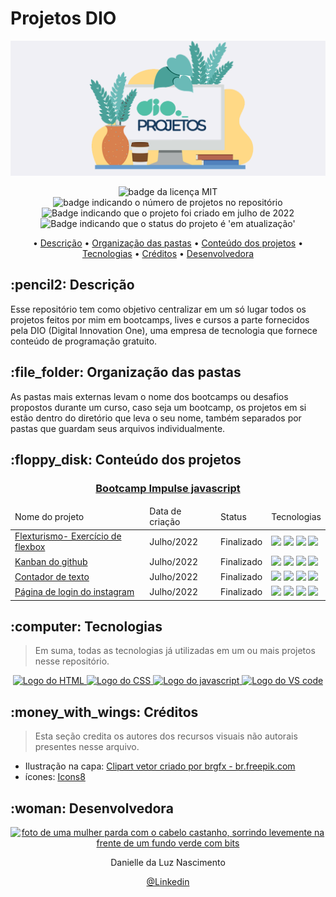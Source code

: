 # Projetos DIO
<p align="center">
    <img src="Readme\banner.png">

</p>

<p align="center">
    <img src="https://img.shields.io/github/license/Danielle-Luz/Projetos-DIO" alt="badge da licença MIT">
    <img src="https://img.shields.io/badge/N%C2%BA%20projetos-1-pink" alt="badge indicando o número de projetos no repositório">
    <img alt="Badge indicando que o projeto foi criado em julho de 2022" src="https://img.shields.io/badge/Data%20de%20cria%C3%A7%C3%A3o-Julho%2F2022-blue">
    <img alt="Badge indicando que o status do projeto é 'em atualização'" src="https://img.shields.io/badge/Status-Em%20atualiza%C3%A7%C3%A3o-yellow">
</p>

<p align="center">
    • <a href="#descricao">Descrição</a>
    • <a href="#organizacao">Organização das pastas</a>
    • <a href="#conteudo">Conteúdo dos projetos</a>
    • <a href="#tecnologias">Tecnologias</a>
    • <a href="#creditos">Créditos</a>
    • <a href="#Desenvolvedora">Desenvolvedora</a>

</p>


<h2 id="descricao">:pencil2: Descrição</h2>
Esse repositório tem como objetivo centralizar em um só lugar todos os projetos feitos por mim em bootcamps, lives e cursos a parte fornecidos pela DIO (Digital Innovation One), uma empresa de tecnologia que fornece conteúdo de programação gratuito.

<h2 id="organizacao">:file_folder: Organização das pastas</h2>
As pastas mais externas levam o nome dos bootcamps ou desafios propostos durante um curso, caso seja um bootcamp, os projetos em si estão dentro do diretório que leva o seu nome, também separados por pastas que guardam seus arquivos individualmente.

<h2 id="conteudo">:floppy_disk: Conteúdo dos projetos</h2>

 <h3 align="center"><a href="https://github.com/Danielle-Luz/Projetos-DIO/tree/main/Impulse%20Javascript">Bootcamp Impulse javascript</a></h3>
    <table align="center">
        <thead>
            <td>Nome do projeto</td>
            <td>Data de criação</td>
            <td>Status</td>
            <td>Tecnologias</td>
        </thead>
        <tbody>
            <tr>
                <td><a href="https://github.com/Danielle-Luz/Projetos-DIO/tree/main/Impulse%20Javascript/Projeto-flexbox">Flexturismo- Exercício de flexbox</a></td>
                <td>Julho/2022</td>
                <td>Finalizado</td>
                <td>
                    <img src="https://img.icons8.com/color/30/000000/html-5--v1.png"/>
                    <img src="https://img.icons8.com/color/30/000000/css3.png"/>
                    <img src="https://img.icons8.com/color/30/000000/javascript--v1.png"/>
                    <img src="https://img.icons8.com/color/30/000000/visual-studio-code-2019.png"/>
                </td>
            </tr>
            <tr>
                <td><a href="https://github.com/Danielle-Luz/Projetos-DIO/tree/main/Impulse%20Javascript/Kanban">Kanban do github</a></td>
                <td>Julho/2022</td>
                <td>Finalizado</td>
                <td>
                    <img src="https://img.icons8.com/color/30/000000/html-5--v1.png"/>
                    <img src="https://img.icons8.com/color/30/000000/css3.png"/>
                    <img src="https://img.icons8.com/color/30/000000/javascript--v1.png"/>
                    <img src="https://img.icons8.com/color/30/000000/visual-studio-code-2019.png"/>
                </td>
            </tr>
            <tr>
                <td><a href="https://github.com/Danielle-Luz/Projetos-DIO/tree/main/Impulse%20Javascript/Contador-de-texto">Contador de texto</a></td>
                <td>Julho/2022</td>
                <td>Finalizado</td>
                <td>
                    <img src="https://img.icons8.com/color/30/000000/html-5--v1.png"/>
                    <img src="https://img.icons8.com/color/30/000000/css3.png"/>
                    <img src="https://img.icons8.com/color/30/000000/javascript--v1.png"/>
                    <img src="https://img.icons8.com/color/30/000000/visual-studio-code-2019.png"/>
                </td>
            </tr>           
            <tr>
                <td><a href="https://github.com/Danielle-Luz/Projetos-DIO/tree/main/Impulse%20Javascript/instagram-page">Página de login do instagram</a></td>
                <td>Julho/2022</td>
                <td>Finalizado</td>
                <td>
                    <img src="https://img.icons8.com/color/30/000000/html-5--v1.png"/>
                    <img src="https://img.icons8.com/color/30/000000/css3.png"/>
                    <img src="https://img.icons8.com/color/30/000000/javascript--v1.png"/>
                    <img src="https://img.icons8.com/color/30/000000/visual-studio-code-2019.png"/>
                </td>
            </tr>
        </tbody>
    </table>

<h2 id="tecnologias">:computer: Tecnologias</h2>

> Em suma, todas as tecnologias já utilizadas em um ou mais projetos nesse repositório.
<p align="center">
    <a href="https://www.w3.org/html/">
    <img alt="Logo do HTML" src="https://img.icons8.com/color/48/000000/html-5--v1.png">
  </a>
  <a href="https://www.w3.org/Style/CSS/Overview.en.html">
    <img alt="Logo do CSS" src="https://img.icons8.com/color/48/000000/css3.png">
  </a>
  <a href="https://www.javascript.com/">
    <img alt="Logo do javascript" src="https://img.icons8.com/color/48/000000/javascript--v1.png">
  </a>
  <a href="https://code.visualstudio.com/">
    <img alt="Logo do VS code" src="https://img.icons8.com/color/48/000000/visual-studio-code-2019.png">
  </a>
</p>

<h2 id="creditos">:money_with_wings: Créditos</h2>

> Esta seção credita os autores dos recursos visuais não autorais presentes nesse arquivo.

- Ilustração na capa: <a href="https://br.freepik.com/fotos-vetores-gratis/clipart">Clipart vetor criado por brgfx - br.freepik.com</a>
- ícones: <a target="_blank" href="https://icons8.com/">Icons8</a>


<h2 id="Desenvolvedora">:woman: Desenvolvedora</h2>

<p align="center">
  <a href="https://github.com/Danielle-Luz">
    <img width="120px" src="https://avatars.githubusercontent.com/u/99164019?v=4" alt="foto de uma mulher parda com o cabelo castanho, sorrindo levemente na frente de um fundo verde com bits">
  </a>
</p>

<p align="center">
Danielle da Luz Nascimento
</p>

<p align="center">
<a href="https://www.linkedin.com/in/danielle-da-luz-nascimento/">@Linkedin</a>
</p>
